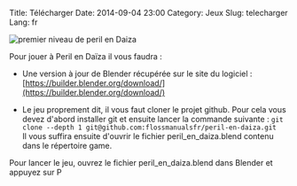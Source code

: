 Title: Télécharger
Date: 2014-09-04 23:00
Category: Jeux
Slug: telecharger
Lang: fr

 ![premier niveau de peril en Daiza]({filename}/images/premier-niveau.jpg) 

Pour jouer à Peril en Daïza il vous faudra :

* Une version à jour de Blender récupérée sur le site du logiciel : [https://builder.blender.org/download/](https://builder.blender.org/download/)

* Le jeu proprement dit, il vous faut cloner le projet github. Pour cela vous devez d'abord installer git et ensuite lancer la commande suivante : 
    `git clone --depth 1 git@github.com:flossmanualsfr/peril-en-daiza.git`  
Il vous suffira ensuite d'ouvrir le fichier peril_en_daiza.blend contenu dans le répertoire game.


Pour lancer le jeu, ouvrez le fichier peril_en_daiza.blend dans Blender et appuyez sur P
